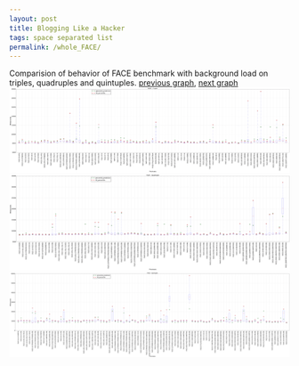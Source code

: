 ```yaml
---
layout: post
title: Blogging Like a Hacker
tags: space separated list
permalink: /whole_FACE/
---
```


Comparision of behavior of FACE benchmark with background load on triples, quadruples and quintuples.
[previous graph](../whole_EGG/), [next graph](../whole_FLOYD/)
<img src="./images/triple/FACE_box.png" alt="graph figure"><img src="./images/quadruple/FACE_box.png" alt="graph figure"><img src="./images/quintuple/FACE_box.png" alt="graph figure">